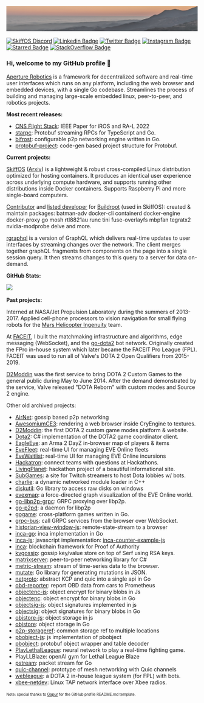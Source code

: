<!-- Oh, it's you. It's been a long time. How have you been? -->
![](./header.jpg)

[![SkiffOS Discord](https://img.shields.io/discord/803825858599059487?label=SkiffOS%20Discord&style=flat-square)](https://discord.gg/EKVkdVmvwT)
[![Linkedin Badge](https://img.shields.io/badge/-LinkedIn-0e76a8?style=flat-square&logo=Linkedin&logoColor=white)](https://linkedin.com/in/paralin)
[![Twitter Badge](https://img.shields.io/badge/-Twitter-00acee?style=flat-square&logo=Twitter&logoColor=white)](https://twitter.com/paralinq)
[![Instagram Badge](https://img.shields.io/badge/-Instagram-e4405f?style=flat-square&logo=Instagram&logoColor=white)](https://instagram.com/paralinq/)
[![Starred Badge](https://img.shields.io/badge/~3.8k-Starred-blue?style=flat-square&logo=github)](https://github.com/paralin/starred)
[![StackOverflow Badge](https://img.shields.io/badge/StackOverflow-~15k%20Rep-orange?style=flat-square&logo=stackoverflow)](https://stackoverflow.com/users/431369/christian-stewart)

<!--[![Website Badge](https://img.shields.io/badge/Website-3b5998?style=flat-square&logo=google-chrome&logoColor=white)](http://paral.in)-->
<!--[![StackOverflow Badge](https://img.shields.io/stackexchange/stackoverflow/r/431369?style=flat-square)](https://stackoverflow.com/users/431369/christian-stewart)-->

### Hi, welcome to my GitHub profile 🍰

[Aperture Robotics] is a framework for decentralized software and real-time user
interfaces which runs on any platform, including the web browser and embedded
devices, with a single Go codebase. Streamlines the process of building and
managing large-scale embedded linux, peer-to-peer, and robotics projects.

[Aperture Robotics]: https://github.com/aperturerobotics

**Most recent releases:**

 - [CNS Flight Stack]: IEEE Paper for iROS and RA-L 2022
 - [starpc]: Protobuf streaming RPCs for TypeScript and Go.
 - [bifrost]: configurable p2p networking engine written in Go.
 - [protobuf-project]: code-gen based project structure for Protobuf.

[CNS Flight Stack]: https://ieeexplore.ieee.org/document/9849131
[bifrost]: https://github.com/aperturerobotics/bifrost
[starpc]: https://github.com/aperturerobotics/starpc
[protobuf-project]: https://github.com/aperturerobotics/protobuf-project

**Current projects:**

[SkiffOS] ([Arxiv]) is a lightweight & robust cross-compiled Linux distribution
optimized for hosting containers. It produces an identical user experience
across underlying compute hardware, and supports running other distributions
inside Docker containers. Supports Raspberry Pi and more single-board computers.

[SkiffOS]: https://github.com/skiffos/skiffos
[Arxiv]: https://arxiv.org/pdf/2104.00048

[Contributor] and [listed developer] for [Buildroot] (used in SkiffOS): created &
maintain packages: batman-adv docker-cli containerd docker-engine docker-proxy
go mosh rtl8821au runc tini fuse-overlayfs mbpfan tegratx2 nvidia-modprobe delve
and more.

[Contributor]: https://patchwork.ozlabs.org/project/buildroot/list/?state=*&submitter=66856
[Buildroot]: http://buildroot.org
[listed developer]: https://github.com/buildroot/buildroot/blob/2021.11/DEVELOPERS#L510

[rgraphql] is a version of GraphQL which delivers real-time updates to user
interfaces by streaming changes over the network. The client merges together
graphQL fragments from components on the page into a single session query. It
then streams changes to this query to a server for data on-demand.

[rgraphql]: https://github.com/rgraphql/magellan

**GitHub Stats:**

<!-- 89% of magic tricks are not magic. Technically, they are sorcery. -->

<p>
  <img height="180em" src="https://github-readme-stats-m9b2mxuoj-paralin.vercel.app/api?username=paralin&theme=codeSTACKr&show_icons=true&hide_border=true&count_private=true&include_all_commits=true&locale=en&cachebuster=1" />
  <!--<img height="180em" src="https://github-readme-stats.vercel.app/api/top-langs/?username=paralin&show_icons=true&hide_border=true&layout=compact&langs_count=8"/>-->
</p>

**Past projects:**

<!-- To make a photocopier, simply photocopy a mirror. -->

Interned at NASA/Jet Propulsion Laboratory during the summers of 2013-2017.
Applied cell-phone processors to vision navigation for small flying robots for
the [Mars Helicopter Ingenuity] team.

[Worked]: https://github.com/readme/featured/nasa-ingenuity-helicopter
[Mars Helicopter Ingenuity]: https://mars.nasa.gov/technology/helicopter/

At [FACEIT], I built the matchmaking infrastructure and algorithms, edge
messaging (WebSocket), and the [go-dota2] bot network. Originally created the
FPro in-house system which later became the FACEIT Pro League (FPL). FACEIT was
used to run all of Valve's DOTA 2 Open Qualifiers from 2015-2019.

[FACEIT]: https://faceit.com
[go-dota2]: https://github.com/paralin/go-dota2

[D2Moddin] was the first service to bring DOTA 2 Custom Games to the general
public during May to June 2014. After the demand demonstrated by the service,
Valve released "DOTA Reborn" with custom modes and Source 2 engine.

<!-- [D2Moddin]: http://paral.in/the-d2moddin-project/ -->
[D2Moddin]: https://www.youtube.com/watch?v=BqJ1Z_uGBVY

Other old archived projects:

 - [AirNet]: gossip based p2p networking
 - [AwesomiumCE3]: rendering a web browser inside CryEngine to textures.
 - [D2Moddin]: the first DOTA 2 custom game modes platform & website.
 - [Dota2]: C# implementation of the DOTA2 game coordinator client.
 - [EagleEye]: an Arma 2 DayZ in-browser map of players & items
 - [EveFleet]: real-time UI for managing EVE Online fleets
 - [EveWaitlist]: real-time UI for managing EVE Online incursions
 - [Hackatron]: connect teams with questions at Hackathons.
 - [LivingPlanet]: hackathon project of a beautiful informational site.
 - [SubGames]: a site for Twitch streamers to host Dota lobbies w/ bots.
 - [charlie]: a dynamic networked module loader in C++
 - [diskutil]: Go library to access raw disks on windows
 - [evexmap]: a force-directed graph visualization of the EVE Online world.
 - [go-libp2p-grpc]: GRPC proxying over libp2p.
 - [go-p2pd]: a daemon for libp2p
 - [gogame]: cross-platform games written in Go.
 - [grpc-bus]: call GRPC services from the browser over WebSocket.
 - [historian-view-window-js]: remote-state-stream to a browser
 - [inca-go]: inca implementation in Go
 - [inca-js]: javascript implementation: [inca-counter-example-js]
 - [inca]: blockchain framework for Proof of Authority
 - [kvgossip]: gossip key/value store on top of Serf using RSA keys.
 - [matrixserver]: peer-to-peer networking library for C#
 - [metric-stream]: stream of time-series data to the browser.
 - [mutate]: Go library for generating mutations in JSON.
 - [netproto]: abstract KCP and quic into a single api in Go
 - [obd-reporter]: report OBD data from cars to Prometheus
 - [objectenc-js]: object encrypt for binary blobs in Js
 - [objectenc]: object encrypt for binary blobs in Go
 - [objectsig-js]: object signatures implemented in js
 - [objectsig]: object signatures for binary blobs in Go
 - [objstore-js]: object storage in js
 - [objstore]: object storage in Go
 - [p2p-storageref]: common storage ref to multiple locations
 - [pbobject-js]: js implementation of pbobject
 - [pbobject]: protobuf object wrapper and table decoder
 - [PlayLethalLeague]: neural network to play a real-time fighting game.
 - PlayLLBlaze: openAI gym for Lethal League Blaze
 - [pstream]: packet stream for Go
 - [quic-channel]: prototype of mesh networking with Quic channels
 - [webleague]: a DOTA 2 in-house league system (for FPL) with bots.
 - [xbee-netdev]: Linux TAP network interface over Xbee radios.

[AirNet]: https://github.com/airnet/airnet/
[AwesomiumCE3]: https://github.com/paralin/AwesomiumCE3
[D2Moddin]: https://github.com/paralin/D2Moddin
[Dota2]: https://github.com/paralin/Dota2
[EagleEye]: https://github.com/paralin/eagleeye
[EveFleet]: https://github.com/paralin/evefleet
[EveWaitlist]: https://github.com/paralin/evewaitlist
[Hackatron]: https://github.com/TheWashingtonRedskins/Hackatron
[LivingPlanet]: https://github.com/TheWashingtonRedskins/LivingPlanet
[PlayLethalLeague]: https://github.com/paralin/PlayLethalLeague
[SubGames]: https://github.com/paralin/SubGamesWeb
[charlie]: https://github.com/paralin/charlie
[diskutil]: https://github.com/paralin/diskutil
[evexmap]: https://github.com/paralin/evexmap
[go-libp2p-grpc]: https://github.com/paralin/go-libp2p-grpc
[go-p2pd]: https://github.com/paralin/go-p2pd
[gogame]: https://github.com/paralin/gogame
[grpc-bus]: https://github.com/paralin/grpc-bus
[historian-view-window-js]: https://github.com/paralin/historian-view-window-js
[inca-counter-example-js]: https://github.com/paralin/inca-counter-example-js
[inca-go]: https://github.com/paralin/inca-go
[inca-js]: https://github.com/paralin/inca-js
[inca]: https://github.com/paralin/inca
[kvgossip]: https://github.com/paralin/kvgossip
[matrixserver]: https://github.com/paralin/matrixserver
[metric-stream]: https://github.com/paralin/metric-stream
[mutate]: https://github.com/paralin/mutate
[netproto]: https://github.com/paralin/netproto
[obd-reporter]: https://github.com/paralin/obd-reporter
[objectenc-js]: https://github.com/paralin/objectenc-js
[objectenc]: https://github.com/paralin/objectenc
[objectsig-js]: https://github.com/paralin/objectsig-js
[objectsig]: https://github.com/paralin/objectsig
[objstore-js]: https://github.com/paralin/objstore-js
[objstore]: https://github.com/paralin/objstore
[p2p-storageref]: https://github.com/paralin/p2p-storageref
[pbobject-js]: https://github.com/paralin/pbobject-js
[pbobject]: https://github.com/paralin/pbobject
[pstream]: https://github.com/paralin/pstream
[quic-channel]: https://github.com/paralin/quic-channel
[webleague]: https://github.com/paralin/webleagueweb
[xbee-netdev]: https://github.com/paralin/xbee-netdev

<sub><sup>Note: special thanks to [Gapur](https://github.com/gapur) for the GitHub profile README.md template.</sup></sub>
